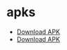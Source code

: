 # apks

- [Download APK](https://github.com/Megagonn/apks/raw/master/app-release.apk) 
- [Download APK](https://github.com/Megagonn/apks/raw/master/fetech.apk) 

